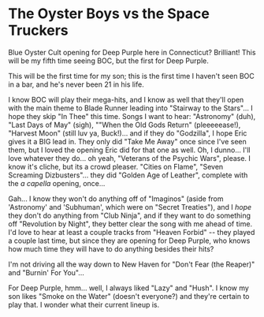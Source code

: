 # The Oyster Boys vs the Space Truckers

Blue Oyster Cult opening for Deep Purple here in Connecticut? Brilliant! This will be my fifth time seeing BOC, but the first for Deep Purple.

This will be the first time for my son; this is the first time I haven't seen BOC in a bar, and he's never been 21 in his life.

I know BOC will play their mega-hits, and I know as well that they'll open with the main theme to Blade Runner leading into "Stairway to the Stars"... I hope they skip "In Thee" this time. Songs I want to hear: "Astronomy" (duh), "Last Days of May" (sigh), ""When the Old Gods Return" (pleeeeease!), "Harvest Moon" (still luv ya, Buck!)... and if they do "Godzilla", I hope Eric gives it a BIG lead in. They only did "Take Me Away" once since I've seen them, but I loved the opening Eric did for that one as well. Oh, I dunno... I'll love whatever they do... oh yeah, "Veterans of the Psychic Wars", please. I know it's cliche, but its a crowd pleaser. "Cities on Flame", "Seven Screaming Dizbusters"... they did "Golden Age of Leather", complete with the *a capella* opening, once...

Gah... I know they won't do anything off of "Imaginos" (aside from 'Astronomy' and 'Subhuman', which were on "Secret Treaties"), and I *hope* they don't do anything from "Club Ninja", and if they want to do something off "Revolution by Night", they better clear the song with me ahead of time. I'd love to hear at least a couple tracks from "Heaven Forbid" -- they played a couple last time, but since they are opening for Deep Purple, who knows how much time they will have to do anything besides their hits?

I'm not driving all the way down to New Haven for "Don't Fear (the Reaper)" and "Burnin' For You"...

For Deep Purple, hmm... well, I always liked "Lazy" and "Hush". I know my son likes "Smoke on the Water" (doesn't everyone?) and they're certain to play that. I wonder what their current lineup is.
